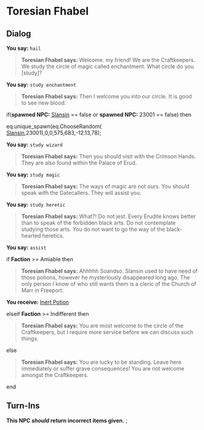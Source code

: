 # Toresian Fhabel


## Dialog

**You say:** `hail`



>**Toresian Fhabel says:** Welcome. my friend! We are the Craftkeepers. We study the circle of magic called enchantment. What circle do you [study]?

**You say:** `study enchantment`



>**Toresian Fhabel says:** Then I welcome you into our circle. It is good to see new blood.


if(**spawned NPC:**  [Slansin](/npc/23078) == false or **spawned NPC:** 23001 ==  false) then



eq.unique_spawn(eq.ChooseRandom( [Slansin](/npc/23078),23001),0,0,575,683,-12.13,78); 


**You say:** `study wizard`



>**Toresian Fhabel says:** Then you should visit with the Crimson Hands. They are also found within the Palace of Erud.

**You say:** `study magic`



>**Toresian Fhabel says:** The ways of magic are not ours. You should speak with the Gatecallers. They will assist you.


**You say:** `study heretic`



>**Toresian Fhabel says:** What?! Do not jest. Every Erudite knows better than to speak of the forbidden black arts. Do not contemplate studying those arts. You do not want to go the way of the black-hearted heretics.


**You say:** `assist`



if **Faction** >= Amiable then 



>**Toresian Fhabel says:** Ahhhhh Soandso. Slansin used to have need of those potions, however he mysteriously disappeared long ago. The only person I know of who still wants them is a cleric of the Church of Marr in Freeport.



**You receive:**  [Inert Potion](/item/13983)


elseif **Faction** >= Indifferent then




>**Toresian Fhabel says:** You are most welcome to the circle of the Craftkeepers, but I require more service before we can discuss such things.




else



>**Toresian Fhabel says:** You are lucky to be standing. Leave here immediately or suffer grave consequences! You are not welcome amongst the Craftkeepers.

end

## Turn-Ins



**This NPC *should* return incorrect items given.**
;
